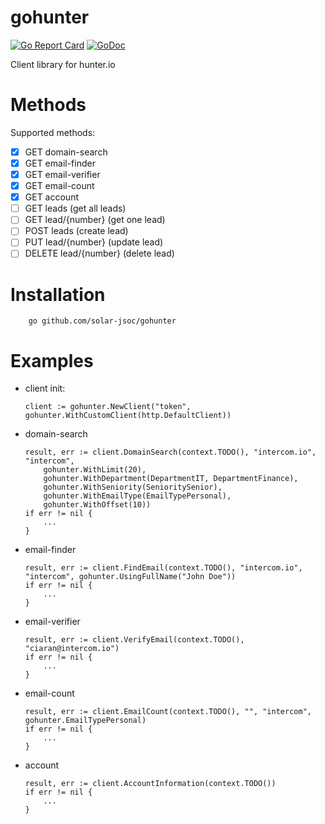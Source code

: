 # gohunter

[![Go Report Card](https://goreportcard.com/report/github.com/solar-jsoc/gohunter)](https://goreportcard.com/report/github.com/solar-jsoc/gohunter)
[![GoDoc](https://godoc.org/github.com/solar-jsoc/gohunter)](https://godoc.org/github.com/solar-jsoc/gohunter)

Client library for hunter.io

# Methods

Supported methods:

- [x] GET domain-search
- [x] GET email-finder
- [x] GET email-verifier
- [x] GET email-count
- [x] GET account
- [ ] GET leads (get all leads)
- [ ] GET lead/{number} (get one lead)
- [ ] POST leads (create lead)
- [ ] PUT lead/{number} (update lead)
- [ ] DELETE lead/{number} (delete lead)

# Installation

```
    go github.com/solar-jsoc/gohunter
```

# Examples

- client init:
 
    ```
    client := gohunter.NewClient("token", gohunter.WithCustomClient(http.DefaultClient))
    ```
    
- domain-search
    
    ```
    result, err := client.DomainSearch(context.TODO(), "intercom.io", "intercom", 
    	gohunter.WithLimit(20), 
    	gohunter.WithDepartment(DepartmentIT, DepartmentFinance), 
    	gohunter.WithSeniority(SenioritySenior),
    	gohunter.WithEmailType(EmailTypePersonal),
    	gohunter.WithOffset(10))
    if err != nil {
        ...
    }
    ```
    	
- email-finder

    ```
  	result, err := client.FindEmail(context.TODO(), "intercom.io", "intercom", gohunter.UsingFullName("John Doe"))
  	if err != nil {
  		...
  	}
    ```

- email-verifier
    
    ```
  	result, err := client.VerifyEmail(context.TODO(), "ciaran@intercom.io")
  	if err != nil {
  		...
  	}
    ```
  
- email-count
    
    ```
  	result, err := client.EmailCount(context.TODO(), "", "intercom", gohunter.EmailTypePersonal)
  	if err != nil {
  		...
  	}
    ```
  
- account
    
    ```
    result, err := client.AccountInformation(context.TODO())
    if err != nil {
    	...
    }
    ```